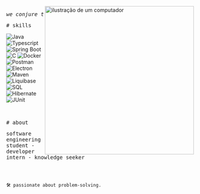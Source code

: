 <img src="https://raw.githubusercontent.com/MicaelliMedeiros/micaellimedeiros/master/image/computer-illustration.png" alt="ilustração de um computador" min-width="400px" max-width="400px" width="400px" align="right">

<p align="left"> 
  <pre><i>we conjure the spirits of the computer with our spells</i></pre>



<samp># skills</samp>


![Java](https://img.shields.io/badge/Java-cb98ff?style=for-the-badge&logo=java&logoColor=white)
![Typescript](https://img.shields.io/badge/Typescript-8A2BE2?style=for-the-badge&logo=typescript&logoColor=white)
![Spring Boot](https://img.shields.io/badge/Spring_Boot-7B68EE?style=for-the-badge&logo=springboot&logoColor=white)
![C](https://img.shields.io/badge/C-9370DB?style=for-the-badge&logo=C&logoColor=white)
![Docker](https://img.shields.io/badge/Docker-420073?style=for-the-badge&logo=docker&logoColor=white)
![Postman](https://img.shields.io/badge/Postman-4B0082?style=for-the-badge&logo=postman&logoColor=white)
![Electron](https://img.shields.io/badge/Electron-5C2D91?style=for-the-badge&logo=react&logoColor=white)
![Maven](https://img.shields.io/badge/Apache_Maven-8B008B?style=for-the-badge&logo=apachemaven&logoColor=#E35A16)
![Liquibase](https://img.shields.io/badge/Liquibase-870056?style=for-the-badge&logo=liquibase&logoColor=white)
![SQL](https://img.shields.io/badge/SQL-b35691?style=for-the-badge&logo=sql&logoColor=white)
![Hibernate](https://img.shields.io/badge/Hibernate-FFA07A?style=for-the-badge&logo=hibernate&logoColor=white)
![JUnit](https://img.shields.io/badge/JUnit-F08080?style=for-the-badge&logo=junit&logoColor=white)

<br>

<samp># about</samp>

<samp>software engineering student - developer intern - knowledge seeker </samp>

<h2></h2><br>

```sh
🛠 passionate about problem-solving.
```

</p>



